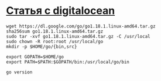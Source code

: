 # [Статья с digitalocean](https://www.digitalocean.com/community/tutorials/how-to-install-go-and-set-up-a-local-programming-environment-on-ubuntu-18-04-ru)
```
wget https://dl.google.com/go/go1.18.1.linux-amd64.tar.gz
sha256sum go1.18.1.linux-amd64.tar.gz
sudo tar -xvf go1.18.1.linux-amd64.tar.gz -C /usr/local
sudo chown -R root:root /usr/local/go
mkdir -p $HOME/go/{bin,src}

export GOPATH=$HOME/go
export PATH=$PATH:$GOPATH/bin:/usr/local/go/bin

go version
```
